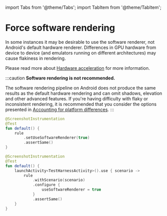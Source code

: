 import Tabs from '@theme/Tabs';
import TabItem from '@theme/TabItem';

# Force software rendering

In some instances it may be desirable to use the software renderer, not Android's default hardware renderer. Differences in GPU hardware from device to device (and emulators running on different architectures) may cause flakiness in rendering.

Please read more about [Hardware acceleration](https://developer.android.com/guide/topics/graphics/hardware-accel.html) for more information.

:::caution
**Software rendering is not recommended.**

The software rendering pipeline on Android does not produce the same results as the default hardware rendering and can omit shadows, elevation and other advanced features. If you're having difficulty with flaky or inconsistent rendering, it is recommended that you consider the options presented in [Accounting for platform differences](../../blog/platform-differences).
:::

<Tabs>
<TabItem value="rule" label="ScreenshotTestRule">

```kotlin
@ScreenshotInstrumentation
@Test
fun default() {
    rule
        .setUseSoftwareRenderer(true)
        .assertSame()
}
```

</TabItem>
<TabItem value="scenario" label="ScreenshotScenarioRule">

```kotlin
@ScreenshotInstrumentation
@Test
fun default() {
    launchActivity<TestHarnessActivity>().use { scenario ->
        rule
            .withScenario(scenario)
            .configure {
                useSoftwareRenderer = true
            }
            .assertSame()
    }
}
```

</TabItem>
</Tabs>